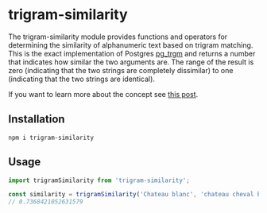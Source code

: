 # trigram-similarity

The trigram-similarity module provides functions and operators for determining the similarity of alphanumeric text based on trigram matching.
This is the exact implementation of Postgres [pg_trgm](https://www.postgresql.org/docs/13/pgtrgm.html) and returns a number that indicates how 
similar the two arguments are. The range of the result is zero (indicating that the two strings are completely dissimilar) to one (indicating 
that the two strings are identical). 

If you want to learn more about the concept see [this post](https://stackoverflow.com/a/43158586/1410482).

## Installation

```
npm i trigram-similarity
```

## Usage

```javascript
import trigramSimilarity from 'trigram-similarity';
```

```javascript
const similarity = trigramSimilarity('Chateau blanc', 'chateau cheval blanc');
// 0.7368421052631579
```


